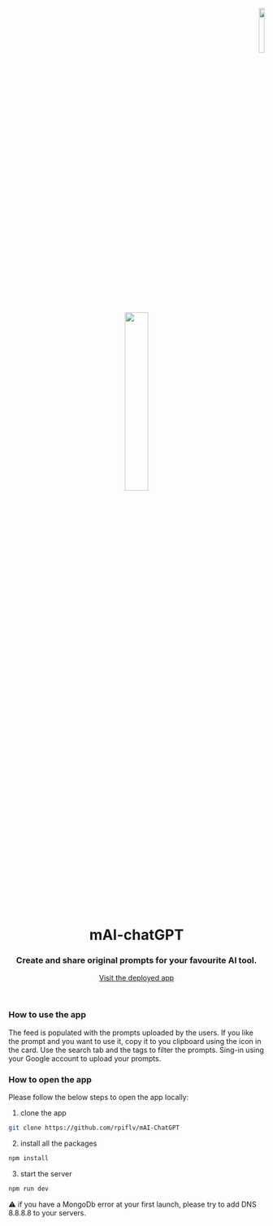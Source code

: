  <p align="right">
    <img src="https://github.com/rpiflv/mAI-ChatGPT/assets/67497636/d1789080-1cef-45d9-9a8f-8c7ae231d7f5" width="15%"/>
  </p>

  <p align="center">
    <img src="https://github.com/rpiflv/mAI-ChatGPT/assets/67497636/db425b03-a3e8-453e-a31e-d3f15e515c6d" width="30%"/>
    <h1 align="center">mAI-chatGPT</h1>
  </p>

<h3 align="center">
Create and share original prompts for your favourite AI tool.
</h3>

<p align="center">
  <a href="https://mai-chatgpt.vercel.app">Visit the deployed app</a>
</p>
</br>

<h3>How to use the app</h3>
The feed is populated with the prompts uploaded by the users. If you like the prompt and you want to use it, copy it to you clipboard using the icon in the card.
Use the search tab and the tags to filter the prompts. Sing-in using your Google account to upload your prompts.
</br>

<h3>How to open the app</h3>
Please follow the below steps to open the app locally:

1. clone the app 
  ```sh 
  git clone https://github.com/rpiflv/mAI-ChatGPT
  ```
2. install all the packages
```sh
npm install
```
3. start the server
```sh
npm run dev
```
⚠️ if you have a MongoDb error at your first launch, please try to add DNS 8.8.8.8 to your servers.
